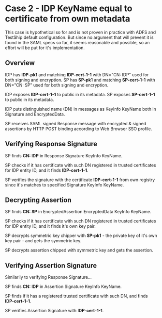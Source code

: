 Case 2 - IDP KeyName equal to certificate from own metadata
===========================================================

This case is hypothetical so for and is not proven in practice with ADFS and TestShip default configuration.
But since no argument that will prevent it is found in the SAML specs so far, it seems reasonable and possible, so
an effort will be put for it's implementation.

Overview
--------

IDP has **IDP-pk1** and matching **IDP-cert-1-1** with DN="CN: IDP" used for both signing and encryption.
SP has **SP-pk1** and matching **SP-cert-1-1** with DN="CN: SP" used for both signing and encryption.

IDP exposes **IDP-cert-1-1** to public in its metadata.
SP exposes **SP-cert-1-1** to public in its metadata.

IDP puts distinguished name (DN) in messages as KeyInfo KeyName both in Signature and EncryptedData.

SP receives SAML signed Response message with encrypted & signed assertions by HTTP POST binding according to
Web Browser SSO profile.


Verifying Response Signature
----------------------------

SP finds **CN: IDP** in Response Signature KeyInfo KeyName.

SP checks if it has certificate with such DN registered in trusted certificates for IDP entity ID, and it finds **IDP-cert-1-1**.

SP verifies the signature with the certificate **IDP-cert-1-1** from own registry since it's matches to specified Signature KeyInfo KeyName.


Decrypting Assertion
--------------------

SP finds **CN: SP** in EncryptedAssertion EncryptedData KeyInfo KeyName.

SP checks if it has certificate with such DN registered in trusted certificates for IDP entity ID, and it finds it's own key pair.

SP decrypts symmetric key chipper with **SP-pk1** - the private key of it's own key pair - and gets the symmetric key.

SP decrypts assertion chipped with symmetric key and gets the assertion.


Verifying Assertion Signature
-----------------------------

Similarily to verifying Response Signature...

SP finds **CN: IDP** in Assertion Signature KeyInfo KeyName.

SP finds if it has a registered trusted certificate with such DN, and finds **IDP-cert-1-1**.

SP verifies Assertion Signature with **IDP-cert-1-1**.
